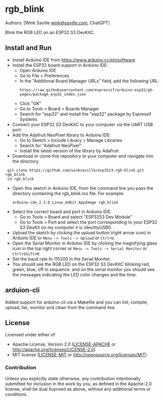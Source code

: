 # rgb_blink

Authors: [Wink Saville <wink@saville.com>, ChatGPT]

Blink the RGB LED on an ESP32 S3 DevKitC.

## Install and Run

* Install Arduino IDE from https://www.arduino.cc/en/software
* Install the ESP32 board support in Arduino IDE:
   - Open Arduino IDE
   - Go to File > Preferences
   - In the "Additional Board Manager URLs" field, add the following URL:
     ```
     https://raw.githubusercontent.com/espressif/arduino-esp32/gh-pages/package_esp32_index.json
     ```
   - Click "OK"
   - Go to Tools > Board > Boards Manager
   - Search for "esp32" and install the "esp32" package by Espressif Systems
* Connect your ESP32 S3 DevKitC to your computer via the UART USB port.
* Add the Adafruit NeoPixel library to Arduino IDE:
   - Go to Sketch > Include Library > Manage Libraries
   - Search for "Adafruit NeoPixel"
   - Install the latest version of the library by Adafruit
* Download or clone this repository to your computer and navigate into the directory.
```
 git clone https://github.com/winksaville/esp32s3-rgb-blink.git rgb_blink
 cd rgb_blink
```
* Open this sketch in Arduino IDE, from the command line you pass the
  directory containing the rgb_blink.ino file. For example:
  ```
  arduino-ide_2.3.6_Linux_64bit.AppImage rgb_blink
  ```
* Select the correct board and port in Arduino IDE:
   - Go to Tools > Board and select "ESP32S3 Dev Module"
   - Go to Tools > Port and select the port corresponding to your ESP32 S3 DevKit on my computer it is /dev/ttyUSB0.
 * Upload the sketch by clicking the upload button (right arrow icon) in Arduino IDE or `Menu -> Tools -> Upload` or `Ctrl+U`.
 * Open the Serial Monitor in Arduino IDE by clicking the magnifying glass icon in the top right corner or `Menu -> Tools -> Serial Monitor` or `Ctrl+Shift+M`.
 * Set the baud rate to 115200 in the Serial Monitor.
 * You should see the RGB LED on the ESP32 S3 DevKitC blinking red, green, blue, off in sequence.
   and on the serial monitor you should see the messages indicating the LED color changes and the
   time.

## arduion-cli

Added support for arduino-cli via a Makefile and you can init, compile, upload, list, monitor and
clean from the command line.

## License

Licensed under either of

- Apache License, Version 2.0 ([LICENSE-APACHE](LICENSE-APACHE) or http://apache.org/licenses/LICENSE-2.0)
- MIT license ([LICENSE-MIT](LICENSE-MIT) or http://opensource.org/licenses/MIT)

### Contribution

Unless you explicitly state otherwise, any contribution intentionally submitted
for inclusion in the work by you, as defined in the Apache-2.0 license, shall
be dual licensed as above, without any additional terms or conditions.
